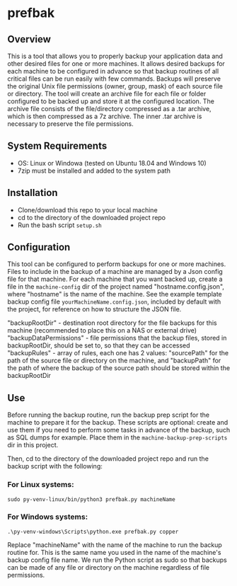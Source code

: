 # prefbak
## Overview
This is a tool that allows you to properly backup your application data and other desired files for one or more machines. 
It allows desired backups for each machine to be configured in advance so that backup routines of all critical files can be run easily with few commands.
Backups will preserve the original Unix file permissions (owner, group, mask) of each source file or directory.
The tool will create an archive file for each file or folder configured to be backed up and store it at the configured location. The archive file consists of the file/directory compressed as a .tar archive, which is then compressed as a 7z archive. 
The inner .tar archive is necessary to preserve the file permissions.

## System Requirements
- OS: Linux or Windowa (tested on Ubuntu 18.04 and Windows 10)
- 7zip must be installed and added to the system path


## Installation
- Clone/download this repo to your local machine
- cd to the directory of the downloaded project repo
- Run the bash script `setup.sh` 

## Configuration
This tool can be configured to perform backups for one or more machines. Files to include in the backup of a machine are managed by a Json config file for that machine. For each machine that you want backed up, create a file in the `machine-config` dir of the project named "hostname.config.json", where "hostname" is the name of the machine.
See the example template backup config file `yourMachineName.config.json`, included by default with the project, for reference on how to structure the JSON file.

"backupRootDir" - destination root directory for the file backups for this machine (recommended to place this on a NAS or external drive)
"backupDataPermissions" - file permissions that the backup files, stored in backupRootDir, should be set to, so that they can be accessed
"backupRules" - array of rules, each one has 2 values: "sourcePath" for the path of the source file or directory on the machine, and "backupPath" for the path of where the backup of the source path should be stored within the backupRootDir

## Use
Before running the backup routine, run the backup prep script for the machine to prepare it for the backup. These scripts are optional: create and use them if you need to perform some tasks in advance of the backup, such as SQL dumps for example. Place them in the `machine-backup-prep-scripts` dir in this project.

Then, cd to the directory of the downloaded project repo and run the backup script with the following:

### For Linux systems:
```
sudo py-venv-linux/bin/python3 prefbak.py machineName
```

### For Windows systems:
```
.\py-venv-windows\Scripts\python.exe prefbak.py copper
```

Replace "machineName" with the name of the machine to run the backup routine for. This is the same name you used in the name of the machine's backup config file name.
We run the Python script as sudo so that backups can be made of any file or directory on the machine regardless of file permissions.